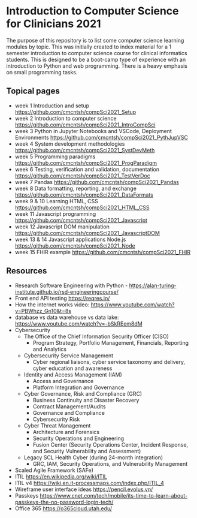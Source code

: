 # Introduction to Computer Science for Clinicians 2021

The purpose of this repository is to list some computer science learning modules by topic. This was initially created to index material for a 1 semester introduction to computer science course for clinical informatics students. This is designed to be a boot-camp type of experience with an introduction to Python and web programming. There is a heavy emphasis on small programming tasks.

## Topical pages

* week 1 Introduction and setup https://github.com/cmcntsh/compSci2021_Setup
* week 2 Introduction to computer science https://github.com/cmcntsh/compSci2021_IntroCompSci
* week 3 Python in Jupyter Notebooks and VSCode, Deployment Environments https://github.com/cmcntsh/compSci2021_PythJupVSC
* week 4 System development methodologies https://github.com/cmcntsh/compSci2021_SystDevMeth
* week 5 Programming paradigms https://github.com/cmcntsh/compSci2021_ProgParadigm
* week 6 Testing, verification and validation, documentation https://github.com/cmcntsh/compSci2021_TestVerDoc
* week 7 Pandas https://github.com/cmcntsh/compSci2021_Pandas
* week 8 Data formatting, reporting, and exchange https://github.com/cmcntsh/compSci2021_DataFormats
* week 9 & 10 Learning HTML, CSS https://github.com/cmcntsh/compSci2021_HTML_CSS
* week 11 Javascript programming https://github.com/cmcntsh/compSci2021_Javascript
* week 12 Javascript DOM manipulation https://github.com/cmcntsh/compSci2021_JavascriptDOM
* week 13 & 14 Javascript applications Node.js https://github.com/cmcntsh/compSci2021_Node
* week 15 FHIR example https://github.com/cmcntsh/compSci2021_FHIR

## Resources

* Research Software Engineering with Python - https://alan-turing-institute.github.io/rsd-engineeringcourse/
* Front end API testing https://reqres.in/
* How the internet works video: https://www.youtube.com/watch?v=PBWhzz_Gn10&t=8s
* database vs data warehouse vs data lake: https://www.youtube.com/watch?v=-bSkREem8dM
* Cybersecurity
  * The Office of the Chief Information Security Officer (CISO)
    * Program Strategy, Portfolio Management, Financials, Reporting and Analytics
  * Cybersecurity Service Management
    * Cyber regional liaisons, cyber service taxonomy and delivery, cyber education and awareness
  * Identity and Access Management (IAM)
    * Access and Governance
    * Platform Integration and Governance
  * Cyber Governance, Risk and Compliance (GRC)
    * Business Continuity and Disaster Recovery
    * Contract Management/Audits
    * Governance and Compliance
    * Cybersecurity Risk
  * Cyber Threat Management
    * Architecture and Forensics
    * Security Operations and Engineering
    * Fusion Center (Security Operations Center, Incident Response, and Security Vulnerability and Assessment)
  * Legacy SCL Health Cyber (during 24-month integration)
    * GRC, IAM, Security Operations, and Vulnerability Management
* Scaled Agile Framework (SAFe)
* ITIL https://en.wikipedia.org/wiki/ITIL
* ITIL v4 https://wiki.en.it-processmaps.com/index.php/ITIL_4
* Wireframe user interface ideas https://pencil.evolus.vn/
* Passkeys https://www.cnet.com/tech/mobile/its-time-to-learn-about-passkeys-the-no-password-login-tech/
* Office 365 https://o365cloud.utah.edu/
